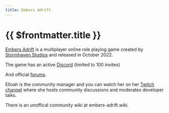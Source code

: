 ```yaml
---
title: Embers Adrift
---
```

# {{ $frontmatter.title }}

[Embers Adrift](https://www.embersadrift.com/) is a multiplayer online role playing game created by [Stormhaven Studios](https://www.stormhavenstudios.com/) and released in October 2022.

The game has an active [Discord](https://discord.gg/eGwW55yVqV) (limited to 100 invites)

And official [forums](https://forums.embersadrift.com/index.php).

Elloah is the community manager and you can watch her on her [Twitch channel](https://www.twitch.tv/elloawendy) where she hosts community discussions and moderates developer talks.

There is an unoffical community wiki at embers-adrift.wiki.
